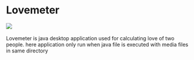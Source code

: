 # Lovemeter
<image src="https://cloud.githubusercontent.com/assets/13011023/16687664/a26fbf74-4537-11e6-8207-3e1b32b52c6e.png" /><br><br>
Lovemeter is java desktop application used for calculating love of two people.
  here application only run when java file is executed with media files in same directory

